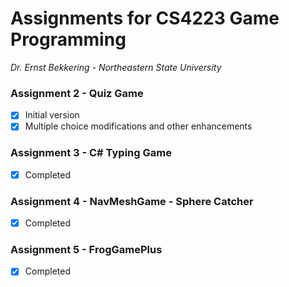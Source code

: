# Assignments for CS4223 Game Programming
_Dr. Ernst Bekkering - Northeastern State University_

### Assignment 2 - Quiz Game
- [x] Initial version
- [x] Multiple choice modifications and other enhancements

### Assignment 3 - C# Typing Game
- [x] Completed

### Assignment 4 - NavMeshGame - Sphere Catcher
- [x] Completed

### Assignment 5 - FrogGamePlus
- [x] Completed